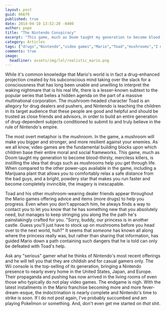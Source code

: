 ```yaml
---
layout: post
guid: 066f9
published: true
date: 2014-04-10 13:52:20 -0400
author: pope
title: "The Nintendo Conspiracy"
excerpt: "This game, much as Doom taught my generation to become blood-thirsty, merciless killers, is instilling the idea that drugs such as mushrooms help you get through life, thanks to the pusher known only as \"Toad\"."
category: Articles
tags: ["drugs","Nintendo","video games","Mario","Toad","mushrooms","I mean the dude is a talking mushroom what did you expect","Colorado"]
comments: true 
image:
  headliner: assets/img/lol/realistic_mario.png
---
```


While it's common knowledge that Mario's world is in fact a drug-enhanced projection created by his subconscious mind taking over the slack for a consciousness that has long been unable and unwilling to interpret the waking nightmare that is his real life, there is a lesser-known subtext to the popular series that belies a hidden agenda on the part of a massive multinational corporation. The mushroom-headed character Toad is an allegory for drug dealers and pushers, and Nintendo is teaching the children in its target audience that these people are good and helpful and should be trusted as close friends and advisors, in order to build an entire generation of drug-dependent subjects conditioned to submit to and truly believe in the rule of Nintendo's empire.

The most overt metaphor is the mushroom. In the game, a mushroom will make you bigger and stronger, and more resilient against your enemies. As we all know, video games are the fundamental building blocks upon which children base their entire moral and social frameworks. This game, much as Doom taught my generation to become blood-thirsty, merciless killers, is instilling the idea that drugs such as mushrooms help you get through life. When compared to the other power-ups available in the game, including a Marijuana plant that allows you to comfortably relax a safe distance from the bad guys, and a bright, powdery star that makes you run faster and become completely invincible, the imagery is inescapable.

Toad and his other mushroom-wearing dealer friends appear throughout the Mario games offering advice and items (more drugs) to help you progress. Even when you don't approach him, he always finds a way to contact you to let you know that he has something new that you absolutely need, but manages to keep stringing you along the the path he's painstakingly crafted for you. "Sorry, buddy, our princess is in another castle. Guess you'll just have to stock up on mushrooms before you head over to the next world, huh?" It seems that _someone_ has known all along where the princess really was, but rather than sharing that information, has guided Mario down a path containing such dangers that he is told can only be defeated with Toad's help.

Ask any "serious" gamer what he thinks of Nintendo's most recent offerings and he will tell you that they are childish and for casual gamers only. The Wii console is the top-selling of its generation, bringing a Nintendo presence to nearly every home in the United States, Japan, and Europe. Their propaganda and pushing has now arrived in the living rooms of even those who typically do not play video games. The endgame is nigh. With the latest installments in the Mario franchise becoming more and more fever-dream-esque, the indoctrination is nearly complete and Nintendo's time to strike is soon. If I do not post again, I've probably succumbed and am playing PokeÌmon or something. And, don't even get me started on _that_ shit.